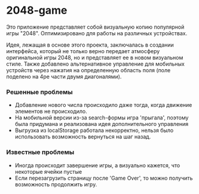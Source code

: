 # 2048-game
Это приложение представляет собой визуальную копию популярной игры "2048". 
Оптимизировано для работы на различных устройствах.

Идея, лежащая в основе этого проекта, заключалась в создании интерфейса, который не только верно передает атмосферу оригинальной игры 2048, но и представляет ее в новом визуальном стиле.
Также добавлено альтернативное управление для мобильных устройств через нажатия на определенную область поля (поле поделено на 4ре части двумя диагоналями).

### Решенные проблемы
- Добавление нового числа происходило даже тогда, когда движение элементов не происходило.
- На мобильной версии из-за search-формы игра 'прыгала', поэтому была придумана и реализована идея дополнительного управления
- Выгрузка из localStorage работала некорректно, нельзя было использовать возможность вернуться на шаг назад.

### Известные проблемы
- Иногда происходит завершение игры, а визуально кажется, что некоторые ячейки пустые
- Если перезагрузить страницу после 'Game Over', то можно получить возможность продолжить игру.
